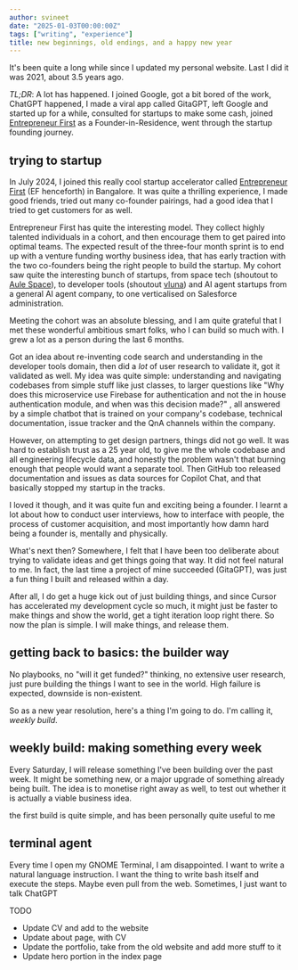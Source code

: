 ```yaml
---
author: svineet
date: "2025-01-03T00:00:00Z"
tags: ["writing", "experience"]
title: new beginnings, old endings, and a happy new year
---
```


It's been quite a long while since I updated my personal website. Last I did it was 
2021, about 3.5 years ago.

*TL;DR*: A lot has happened. I joined Google, got a bit bored of the work, ChatGPT happened,
I made a viral app called GitaGPT, left Google and started up for a while, consulted
for startups to make some cash, joined [Entrepreneur First](http://joinef.com) as a Founder-in-Residence,
went through the startup founding journey.

## trying to startup

In July 2024, I joined this really cool startup accelerator called [Entrepreneur First](http://joinef.com) (EF henceforth) in Bangalore.
It was quite a thrilling experience, I made good friends, tried out many co-founder pairings, had a good idea that I tried to get customers for as well.

Entrepreneur First has quite the interesting model. They collect highly talented individuals in a cohort, and then
encourage them to get paired into optimal teams. The expected result of the three-four month sprint is to end up
with a venture funding worthy business idea, that has early traction with the two co-founders being the right people
to build the startup. My cohort saw quite the interesting bunch of startups, from space tech (shoutout to [Aule Space](http://aule.space)),
to developer tools (shoutout [vluna](http://vluna.dev)) and AI agent startups from a general AI agent company,
to one verticalised on Salesforce administration.

Meeting the cohort was an absolute blessing, and I am quite grateful that I met these wonderful ambitious smart folks, who
I can build so much with. I grew a lot as a person during the last 6 months.

Got an idea about re-inventing code search and understanding in the developer tools domain, then did a _lot_ of user research to validate it,
got it validated as well. My idea was quite simple: understanding and navigating codebases from simple stuff like just classes, to larger
questions like "Why does this microservice use Firebase for authentication and not the in house authentication module, and when was this decision made?"
, all answered by a simple chatbot that is trained on your company's codebase, technical documentation, issue tracker and the QnA channels within the company.

However, on attempting to get design partners, things did not go well. It was hard to establish trust as a 25 year old, to give me the whole
codebase and all engineering lifecycle data, and honestly the problem wasn't that burning enough that people would want a separate tool. Then GitHub too
released documentation and issues as data sources for Copilot Chat, and that basically stopped my startup in the tracks.

I loved it though, and it was quite fun and exciting being a founder. I learnt a lot about how to conduct user interviews, how to interface with people,
the process of customer acquisition, and most importantly how damn hard being a founder is, mentally and physically.

What's next then? Somewhere, I felt that I have been too deliberate about trying to validate ideas and get things going that way. It did not
feel natural to me. In fact, the last time a project of mine succeeded (GitaGPT), was just a fun thing I built and released within a day.

After all, I do get a huge kick out of just building things, and since Cursor has accelerated my development cycle so much, it might just be faster to
make things and show the world, get a tight iteration loop right there. So now the plan is simple. I will make things, and release them.


## getting back to basics: the builder way

No playbooks, no "will it get funded?" thinking, no extensive user research, just pure building the things I want to see in the world.
High failure is expected, downside is non-existent.

So as a new year resolution, here's a thing I'm going to do. I'm calling it, *weekly build*.

## weekly build: making something every week

Every Saturday, I will release something I've been building over the past week. It might be something new,
or a major upgrade of something already being built. The idea is to monetise right away as well, to test out
whether it is actually a viable business idea.

the first build is quite simple, and has been personally quite useful to me

## terminal agent

Every time I open my GNOME Terminal, I am disappointed. I want to write a natural language instruction.
I want the thing to write bash itself and execute the steps. Maybe even pull from the web. Sometimes, I just want
to talk ChatGPT


TODO
- Update CV and add to the website
- Update about page, with CV
- Update the portfolio, take from the old website and add more stuff to it
- Update hero portion in the index page


